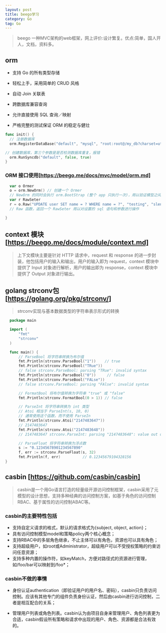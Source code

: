 ```yaml
---
layout: post
title: beego学习
category: Go
tag: Go
---
```


> beego 一种MVC架构的web框架，网上评价:设计繁复。优点:简单，国人开人，文档，资料多。

## orm

- 支持 Go 的所有类型存储

- 轻松上手，采用简单的 CRUD 风格

- 自动 Join 关联表

- 跨数据库兼容查询

- 允许直接使用 SQL 查询／映射

- 严格完整的测试保证 ORM 的稳定与健壮

```go
func init() {
  // 注册数据库
  orm.RegisterDataBase("default", "mysql", "root:root@/my_db?charset=utf8", 30)

// 创建数据库，第三个参数是是否检测数据库重复，报错
  orm.RunSyncdb("default", false, true)
}
```

### ORM 接口使用[https://beego.me/docs/mvc/model/orm.md]

```go
  var o Ormer
  o = orm.NewOrm() // 创建一个 Ormer
  // NewOrm 的同时会执行 orm.BootStrap (整个 app 只执行一次)，用以验证模型之间的定义并缓存。
  var r RawSeter
  r = o.Raw("UPDATE user SET name = ? WHERE name = ?", "testing", "slene")
  // Raw 函数，返回一个 RawSeter 用以对设置的 sql 语句和参数进行操作

}
```

## context 模块[https://beego.me/docs/module/context.md]

> 上下文模块主要是针对 HTTP 请求中，request 和 response 的进一步封装，他包括用户的输入和输出，用户的输入即为 request，context 模块中提供了 Input 对象进行解析，用户的输出即为 response，context 模块中提供了 Output 对象进行输出。

##  golang strconv包 [https://golang.org/pkg/strconv/]

> strconv实现与基本数据类型的字符串表示形式的转换

```go
  package main  

  import (  
      "fmt"  
      "strconv"  
  )  

  func main() {  
      // ParseBool 将字符串转换为布尔值
      fmt.Println(strconv.ParseBool("1"))    // true  
      fmt.Println(strconv.ParseBool("TRue"))
      // false strconv.ParseBool: parsing "TRue": invalid syntax  
      fmt.Println(strconv.ParseBool("0"))     // false  
      fmt.Println(strconv.ParseBool("FALse"))  
      // false strconv.ParseBool: parsing "FAlse": invalid syntax  

      // FormatBool 将布尔值转换为字符串 "true" 或 "false"
      fmt.Println(strconv.FormatBool(0 > 1)) // false  

      // ParseInt 将字符串转换为 int 类型
      // Atoi 相当于 ParseInt(s, 10, 0)
      // 通常使用这个函数，而不使用 ParseIn
      fmt.Println(strconv.Atoi("2147483647"))  
      // 2147483647  
      fmt.Println(strconv.Atoi("2147483648"))  
      // 2147483647 strconv.ParseInt: parsing "2147483648": value out of range

      // ParseFloat 将字符串转换为浮点数
      s := "0.12345678901234567890"  
      f, err := strconv.ParseFloat(s, 32)  
      fmt.Println(f, err)          // 0.12345679104328156  
}  
```

## casbin [https://github.com/casbin/casbin]

>casbin是一个用Go语言打造的轻量级开源访问控制框架，casbin采用了元模型的设计思想，支持多种经典的访问控制方案，如基于角色的访问控制RBAC、基于属性的访问控制ABAC等。

### casbin的主要特性包括

- 支持自定义请求的格式，默认的请求格式为{subject, object, action}；
- 具有访问控制模型model和策略policy两个核心概念；
- 支持RBAC中的多层角色继承，不止主体可以有角色，资源也可以具有角色；
- 支持超级用户，如root或Administrator，超级用户可以不受授权策略的约束访问任意资源；
- 支持多种内置的操作符，如keyMatch，方便对路径式的资源进行管理，如/foo/bar可以映射到/foo*；

### casbin不做的事情

- 身份认证authentication（即验证用户的用户名、密码），casbin只负责访问控制。应该有其他专门的组件负责身份认证，然后由casbin进行访问控制，二者是相互配合的关系；

- 管理用户列表或角色列表。casbin认为由项目自身来管理用户、角色列表更为合适，casbin假设所有策略和请求中出现的用户、角色、资源都是合法有效的。
